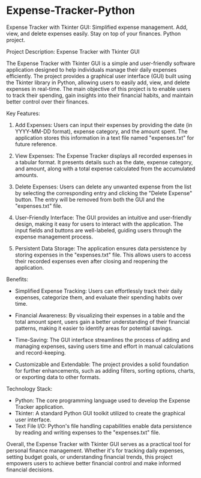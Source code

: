 # Expense-Tracker-Python
Expense Tracker with Tkinter GUI: Simplified expense management. Add, view, and delete expenses easily. Stay on top of your finances. Python project.


Project Description: Expense Tracker with Tkinter GUI

The Expense Tracker with Tkinter GUI is a simple and user-friendly software application designed to help individuals manage their daily expenses efficiently. The project provides a graphical user interface (GUI) built using the Tkinter library in Python, allowing users to easily add, view, and delete expenses in real-time. The main objective of this project is to enable users to track their spending, gain insights into their financial habits, and maintain better control over their finances.

Key Features:
1. Add Expenses: Users can input their expenses by providing the date (in YYYY-MM-DD format), expense category, and the amount spent. The application stores this information in a text file named "expenses.txt" for future reference.

2. View Expenses: The Expense Tracker displays all recorded expenses in a tabular format. It presents details such as the date, expense category, and amount, along with a total expense calculated from the accumulated amounts.

3. Delete Expenses: Users can delete any unwanted expense from the list by selecting the corresponding entry and clicking the "Delete Expense" button. The entry will be removed from both the GUI and the "expenses.txt" file.

4. User-Friendly Interface: The GUI provides an intuitive and user-friendly design, making it easy for users to interact with the application. The input fields and buttons are well-labeled, guiding users through the expense management process.

5. Persistent Data Storage: The application ensures data persistence by storing expenses in the "expenses.txt" file. This allows users to access their recorded expenses even after closing and reopening the application.

Benefits:
- Simplified Expense Tracking: Users can effortlessly track their daily expenses, categorize them, and evaluate their spending habits over time.

- Financial Awareness: By visualizing their expenses in a table and the total amount spent, users gain a better understanding of their financial patterns, making it easier to identify areas for potential savings.

- Time-Saving: The GUI interface streamlines the process of adding and managing expenses, saving users time and effort in manual calculations and record-keeping.

- Customizable and Extendable: The project provides a solid foundation for further enhancements, such as adding filters, sorting options, charts, or exporting data to other formats.

Technology Stack:
- Python: The core programming language used to develop the Expense Tracker application.
- Tkinter: A standard Python GUI toolkit utilized to create the graphical user interface.
- Text File I/O: Python's file handling capabilities enable data persistence by reading and writing expenses to the "expenses.txt" file.

Overall, the Expense Tracker with Tkinter GUI serves as a practical tool for personal finance management. Whether it's for tracking daily expenses, setting budget goals, or understanding financial trends, this project empowers users to achieve better financial control and make informed financial decisions.
